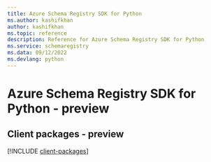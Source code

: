 ```yaml
---
title: Azure Schema Registry SDK for Python
ms.author: kashifkhan
author: kashifkhan
ms.topic: reference
description: Reference for Azure Schema Registry SDK for Python
ms.service: schemaregistry
ms.data: 09/12/2022
ms.devlang: python
---
```

# Azure Schema Registry SDK for Python - preview

## Client packages - preview
[!INCLUDE [client-packages](schema-registry-client-index.md)]